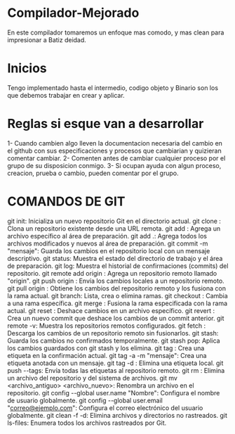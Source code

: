 # Compilador-Mejorado
En este compilador tomaremos un enfoque mas comodo, y mas clean para impresionar a Batiz deidad.

# Inicios
Tengo implementado hasta el intermedio, codigo objeto y Binario son los que debemos trabajar en crear y aplicar.

# Reglas si esque van a desarrollar
1- Cuando cambien algo lleven la documentacion necesaria del cambio en el github con sus especificaciones y procesos que cambiarian y quizieran comentar cambiar.
2- Comenten antes de cambiar cualquier proceso por el grupo de su disposicion conmigo.
3- Si ocupan ayuda con algun proceso, creacion, prueba o cambio, pueden comentar por el grupo.

# COMANDOS DE GIT
git init: Inicializa un nuevo repositorio Git en el directorio actual. 
git clone <url>: Clona un repositorio existente desde una URL remota. 
git add <archivo>: Agrega un archivo específico al área de preparación. 
git add .: Agrega todos los archivos modificados y nuevos al área de preparación. 
git commit -m "mensaje": Guarda los cambios en el repositorio local con un mensaje descriptivo. 
git status: Muestra el estado del directorio de trabajo y el área de preparación. 
git log: Muestra el historial de confirmaciones (commits) del repositorio. 
git remote add origin <url>: Agrega un repositorio remoto llamado "origin". 
git push origin <rama>: Envía los cambios locales a un repositorio remoto. 
git pull origin <rama>: Obtiene los cambios del repositorio remoto y los fusiona con la rama actual. 
git branch: Lista, crea o elimina ramas. 
git checkout <rama>: Cambia a una rama específica. 
git merge <rama>: Fusiona la rama especificada con la rama actual. 
git reset <archivo>: Deshace cambios en un archivo específico. 
git revert <commit>: Crea un nuevo commit que deshace los cambios de un commit anterior. 
git remote -v: Muestra los repositorios remotos configurados. 
git fetch <origen>: Descarga los cambios de un repositorio remoto sin fusionarlos. 
git stash: Guarda los cambios no confirmados temporalmente. 
git stash pop: Aplica los cambios guardados con git stash y los elimina. 
git tag <nombre-etiqueta>: Crea una etiqueta en la confirmación actual. 
git tag -a <nombre-etiqueta> -m "mensaje": Crea una etiqueta anotada con un mensaje. 
git tag -d <nombre-etiqueta>: Elimina una etiqueta local. 
git push --tags: Envía todas las etiquetas al repositorio remoto. 
git rm <archivo>: Elimina un archivo del repositorio y del sistema de archivos. 
git mv <archivo_antiguo> <archivo_nuevo>: Renombra un archivo en el repositorio. 
git config --global user.name "Nombre": Configura el nombre de usuario globalmente. 
git config --global user.email "correo@ejemplo.com": Configura el correo electrónico del usuario globalmente. 
git clean -f -d: Elimina archivos y directorios no rastreados. 
git ls-files: Enumera todos los archivos rastreados por Git.
